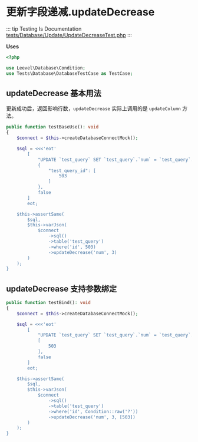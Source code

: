 # 更新字段递减.updateDecrease

::: tip Testing Is Documentation
[tests/Database/Update/UpdateDecreaseTest.php](https://github.com/hunzhiwange/framework/blob/master/tests/Database/Update/UpdateDecreaseTest.php)
:::
    
**Uses**

``` php
<?php

use Leevel\Database\Condition;
use Tests\Database\DatabaseTestCase as TestCase;
```

## updateDecrease 基本用法

更新成功后，返回影响行数，`updateDecrease` 实际上调用的是 `updateColumn` 方法。

``` php
public function testBaseUse(): void
{
    $connect = $this->createDatabaseConnectMock();

    $sql = <<<'eot'
        [
            "UPDATE `test_query` SET `test_query`.`num` = `test_query`.`num`-3 WHERE `test_query`.`id` = :test_query_id",
            {
                "test_query_id": [
                    503
                ]
            },
            false
        ]
        eot;

    $this->assertSame(
        $sql,
        $this->varJson(
            $connect
                ->sql()
                ->table('test_query')
                ->where('id', 503)
                ->updateDecrease('num', 3)
        )
    );
}
```
    
## updateDecrease 支持参数绑定

``` php
public function testBind(): void
{
    $connect = $this->createDatabaseConnectMock();

    $sql = <<<'eot'
        [
            "UPDATE `test_query` SET `test_query`.`num` = `test_query`.`num`-3 WHERE `test_query`.`id` = ?",
            [
                503
            ],
            false
        ]
        eot;

    $this->assertSame(
        $sql,
        $this->varJson(
            $connect
                ->sql()
                ->table('test_query')
                ->where('id', Condition::raw('?'))
                ->updateDecrease('num', 3, [503])
        )
    );
}
```